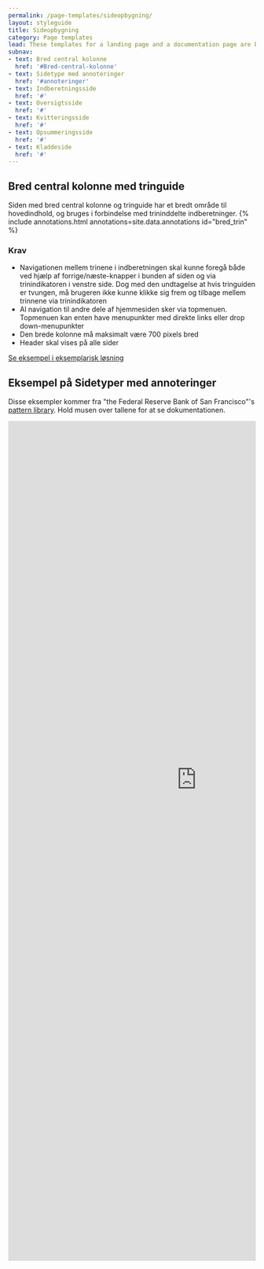 ```yaml
---
permalink: /page-templates/sideopbygning/
layout: styleguide
title: Sideopbygning
category: Page templates
lead: These templates for a landing page and a documentation page are built from some of the components of the U.S. Web Design Standards. Each of these pages is flexible; you can add or remove components or sub-components to suit your needs. These templates are great starting point for prototyping or for trying the Standards to see if they’re a good fit for you.
subnav:
- text: Bred central kolonne
  href: '#Bred-central-kolonne'
- text: Sidetype med annoteringer
  href: '#annoteringer'
- text: Indberetningsside
  href: '#'
- text: Oversigtsside
  href: '#'
- text: Kvitteringsside
  href: '#'
- text: Opsummeringsside
  href: '#'
- text: Kladdeside
  href: '#'
---
```


<h2 class="usa-heading" id="Bred-central-kolonne">Bred central kolonne med tringuide</h2>

Siden med bred central kolonne og tringuide har et bredt område til hovedindhold, og bruges i forbindelse med trininddelte indberetninger.
{% include annotations.html annotations=site.data.annotations id="bred_trin" %}

### Krav

* Navigationen mellem trinene i indberetningen skal kunne foregå både ved hjælp af forrige/næste-knapper i bunden af siden og via trinindikatoren i venstre side. Dog med den undtagelse at hvis tringuiden er tvungen, må brugeren ikke kunne klikke sig frem og tilbage mellem trinnene via trinindikatoren
* Al navigation til andre dele af hjemmesiden sker via topmenuen. Topmenuen kan enten have menupunkter med direkte links eller drop down-menupunkter
* Den brede kolonne må maksimalt være 700 pixels bred
* Header skal vises på alle sider

<a href="http://designmanual.virk.dk/virkdesign/designmanualv201/eksempel03-1.html" target="_blank" title="Eksemplarisk løsning">Se eksempel i eksemplarisk løsning</a>

<h2 class="usa-heading" id="annoteringer">Eksempel på Sidetyper med annoteringer</h2>

Disse eksempler kommer fra "the Federal Reserve Bank of San Francisco"'s <a href="https://sfwebteam.github.io/public-web-front-end/out/section-4.html" target="_blank" title="FRBSF pattern library annotations">pattern library</a>. Hold musen over tallene for at se dokumentationen.

<div style="overflow: hidden; max-width: 736px;">
<iframe scrolling="no" src="https://sfwebteam.github.io/public-web-front-end/annotated-templates/cash-landing.html" style="border: 0px none; margin-left: -80px; height: 1959px; margin-top: -250px; width: 926px;">
</iframe>
</div>